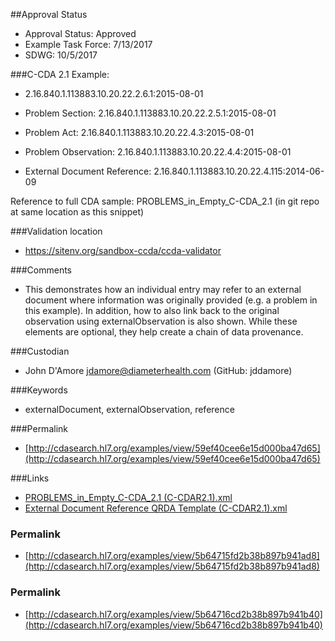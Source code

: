 ##Approval Status

* Approval Status: Approved
* Example Task Force: 7/13/2017
* SDWG: 10/5/2017

###C-CDA 2.1 Example: 
* 2.16.840.1.113883.10.20.22.2.6.1:2015-08-01

* Problem Section: 2.16.840.1.113883.10.20.22.2.5.1:2015-08-01 
* Problem Act: 2.16.840.1.113883.10.20.22.4.3:2015-08-01 
* Problem Observation: 2.16.840.1.113883.10.20.22.4.4:2015-08-01

* External Document Reference: 2.16.840.1.113883.10.20.22.4.115:2014-06-09 

Reference to full CDA sample: PROBLEMS_in_Empty_C-CDA_2.1 (in git repo at same location as this snippet)

###Validation location
* https://sitenv.org/sandbox-ccda/ccda-validator

###Comments 

* This demonstrates how an individual entry may refer to an external document where information was originally provided (e.g. a problem in this example). In addition, how to also link back to the original observation using externalObservation is also shown. While these elements are optional, they help create a chain of data provenance. 

###Custodian

* John D'Amore jdamore@diameterhealth.com (GitHub: jddamore)

###Keywords
* externalDocument, externalObservation, reference



###Permalink 

* [http://cdasearch.hl7.org/examples/view/59ef40cee6e15d000ba47d65](http://cdasearch.hl7.org/examples/view/59ef40cee6e15d000ba47d65)

###Links 

* [PROBLEMS_in_Empty_C-CDA_2.1 (C-CDAR2.1).xml](https://github.com/HL7/C-CDA-Examples/tree/master/General/External%20Document%20Reference/PROBLEMS_in_Empty_C-CDA_2.1%20%28C-CDAR2.1%29.xml)
* [External Document Reference QRDA Template (C-CDAR2.1).xml](https://github.com/HL7/C-CDA-Examples/tree/master/General/External%20Document%20Reference/External%20Document%20Reference%20QRDA%20Template%20%28C-CDAR2.1%29.xml)


### Permalink 

* [http://cdasearch.hl7.org/examples/view/5b64715fd2b38b897b941ad8](http://cdasearch.hl7.org/examples/view/5b64715fd2b38b897b941ad8)

### Permalink 

* [http://cdasearch.hl7.org/examples/view/5b64716cd2b38b897b941b40](http://cdasearch.hl7.org/examples/view/5b64716cd2b38b897b941b40)